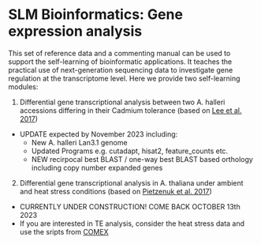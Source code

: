 # SLM Bioinformatics: Gene expression analysis
This set of reference data and a commenting manual can be used to support the self-learning of bioinformatic applications. It teaches the practical use of next-generation sequencing data to investigate gene regulation at the transcriptome level. Here we provide two self-learning modules:

1. Differential gene transcriptional analysis between two A. halleri accessions differing in their Cadmium tolerance (based on [Lee et al. 2017](https://onlinelibrary.wiley.com/doi/full/10.1111/tpj.15544))
* UPDATE expected by November 2023 including:
  * New A. halleri Lan3.1 genome
  * Updated Programs e.g. cutadapt, hisat2, feature_counts etc.
  * NEW recirpocal best BLAST / one-way best BLAST based orthology including copy number expanded genes

2. Differential gene transcriptional analysis in A. thaliana under ambient and heat stress conditions (based on [Pietzenuk et al. 2017](https://genomebiology.biomedcentral.com/articles/10.1186/s13059-016-1072-3))  
* CURRENTLY UNDER CONSTRUCTION! COME BACK OCTOBER 13th 2023
* If you are interested in TE analysis, consider the heat stress data and use the sripts from [COMEX](https://github.com/bpietzenuk/COMEX)
